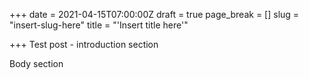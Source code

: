 +++
date = 2021-04-15T07:00:00Z
draft = true
page_break = []
slug = "insert-slug-here"
title = "'Insert title here'"

+++
Test post - introduction section

Body section